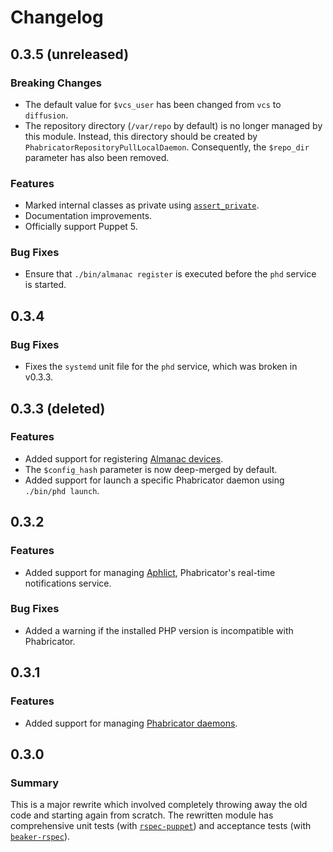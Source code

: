 # Changelog

## 0.3.5 (unreleased)

### Breaking Changes

- The default value for `$vcs_user` has been changed from `vcs` to `diffusion`.
- The repository directory (`/var/repo` by default) is no longer managed by
  this module. Instead, this directory should be created by
  `PhabricatorRepositoryPullLocalDaemon`. Consequently, the `$repo_dir`
  parameter has also been removed.

### Features

- Marked internal classes as private using [`assert_private`](https://github.com/puppetlabs/puppetlabs-stdlib#assert_private).
- Documentation improvements.
- Officially support Puppet 5.

### Bug Fixes

- Ensure that `./bin/almanac register` is executed before the `phd` service is
  started.

## 0.3.4

### Bug Fixes

- Fixes the `systemd` unit file for the `phd` service, which was broken in
  v0.3.3.

## 0.3.3 (deleted)

### Features

- Added support for registering [Almanac devices][almanac].
- The `$config_hash` parameter is now deep-merged by default.
- Added support for launch a specific Phabricator daemon using `./bin/phd
  launch`.

## 0.3.2

### Features

- Added support for managing [Aphlict][aphlict], Phabricator's real-time
  notifications service.

### Bug Fixes

- Added a warning if the installed PHP version is incompatible with Phabricator.

## 0.3.1

### Features

- Added support for managing [Phabricator daemons][phd].

## 0.3.0

### Summary

This is a major rewrite which involved completely throwing away the old code
and starting again from scratch. The rewritten module has comprehensive unit
tests (with [`rspec-puppet`](http://rspec-puppet.com)) and acceptance tests
(with [`beaker-rspec`](https://github.com/puppetlabs/beaker-rspec)).

[almanac]: https://secure.phabricator.com/book/phabricator/article/almanac/
[aphlict]: https://secure.phabricator.com/book/phabricator/article/notifications/
[phd]: https://secure.phabricator.com/book/phabricator/article/managing_daemons/
